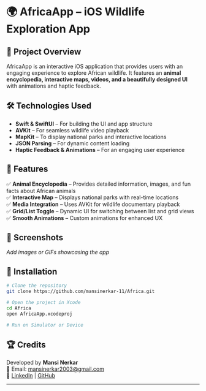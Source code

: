 # 🌍 AfricaApp – iOS Wildlife Exploration App

## 📌 Project Overview
AfricaApp is an interactive iOS application that provides users with an engaging experience to explore African wildlife. It features an **animal encyclopedia, interactive maps, videos, and a beautifully designed UI** with animations and haptic feedback.

## 🛠️ Technologies Used
- **Swift & SwiftUI** – For building the UI and app structure
- **AVKit** – For seamless wildlife video playback
- **MapKit** – To display national parks and interactive locations
- **JSON Parsing** – For dynamic content loading
- **Haptic Feedback & Animations** – For an engaging user experience

## 🎯 Features
✅ **Animal Encyclopedia** – Provides detailed information, images, and fun facts about African animals  
✅ **Interactive Map** – Displays national parks with real-time locations  
✅ **Media Integration** – Uses AVKit for wildlife documentary playback  
✅ **Grid/List Toggle** – Dynamic UI for switching between list and grid views  
✅ **Smooth Animations** – Custom animations for enhanced UX  

## 📸 Screenshots
*Add images or GIFs showcasing the app*

## 🚀 Installation
```bash
# Clone the repository
git clone https://github.com/mansinerkar-11/Africa.git

# Open the project in Xcode
cd Africa
open AfricaApp.xcodeproj

# Run on Simulator or Device
```

## 🏆 Credits
Developed by **Mansi Nerkar**  
📧 Email: mansinerkar2003@gmail.com  
🔗 [LinkedIn](https://linkedin.com/in/nerkar-mansi) | [GitHub](https://github.com/mansinerkar-11)  

---
